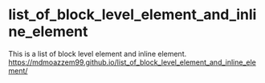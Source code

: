 # list_of_block_level_element_and_inline_element
This is a list of block level element and inline element.
https://mdmoazzem99.github.io/list_of_block_level_element_and_inline_element/
